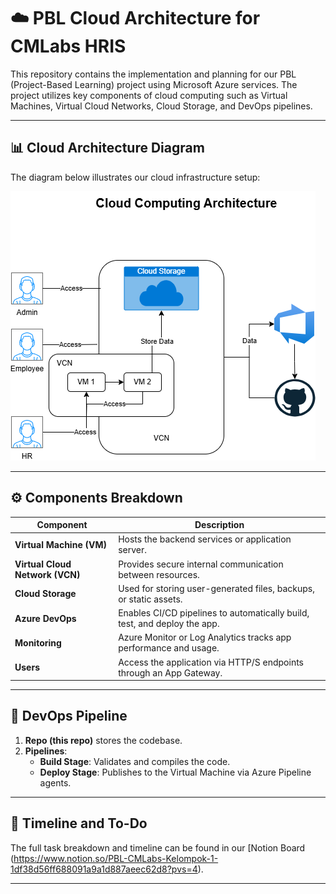 # ☁️ PBL Cloud Architecture for CMLabs HRIS

This repository contains the implementation and planning for our PBL (Project-Based Learning) project using Microsoft Azure services. The project utilizes key components of cloud computing such as Virtual Machines, Virtual Cloud Networks, Cloud Storage, and DevOps pipelines.

---

## 📊 Cloud Architecture Diagram

The diagram below illustrates our cloud infrastructure setup:

![Cloud Architecture](./xsuit.png)

---

## ⚙️ Components Breakdown

| Component | Description |
|----------|-------------|
| **Virtual Machine (VM)** | Hosts the backend services or application server. |
| **Virtual Cloud Network (VCN)** | Provides secure internal communication between resources. |
| **Cloud Storage** | Used for storing user-generated files, backups, or static assets. |
| **Azure DevOps** | Enables CI/CD pipelines to automatically build, test, and deploy the app. |
| **Monitoring** | Azure Monitor or Log Analytics tracks app performance and usage. |
| **Users** | Access the application via HTTP/S endpoints through an App Gateway. |

---

## 🚀 DevOps Pipeline

1. **Repo (this repo)** stores the codebase.
2. **Pipelines**:
   - **Build Stage**: Validates and compiles the code.
   - **Deploy Stage**: Publishes to the Virtual Machine via Azure Pipeline agents.

---

## 📅 Timeline and To-Do

The full task breakdown and timeline can be found in our [Notion Board (https://www.notion.so/PBL-CMLabs-Kelompok-1-1df38d56ff688091a9a1d887aeec62d8?pvs=4).

---

